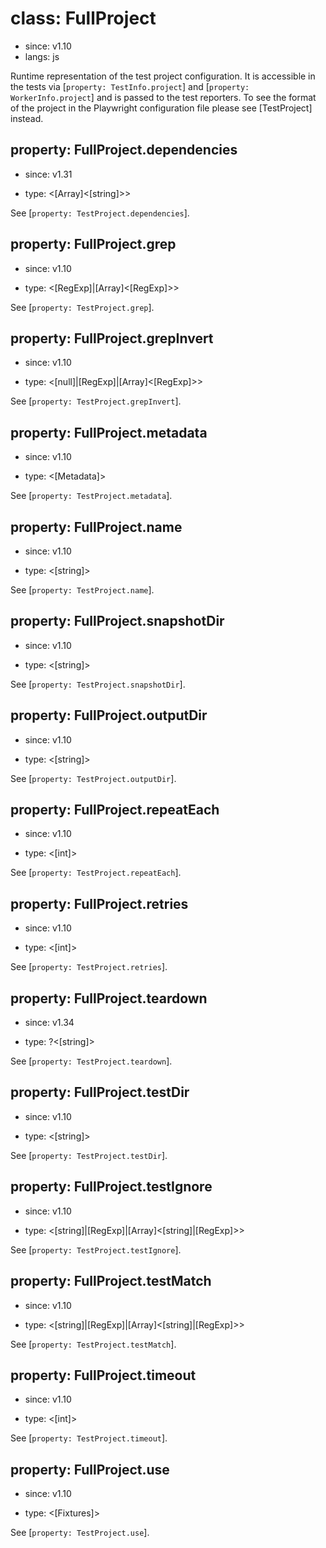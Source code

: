 # class: FullProject
* since: v1.10
* langs: js

Runtime representation of the test project configuration. It is accessible in the tests via [`property: TestInfo.project`] and [`property: WorkerInfo.project`] and is passed to the test reporters. To see the format of the project in the Playwright configuration file please see [TestProject] instead.

## property: FullProject.dependencies
* since: v1.31
- type: <[Array]<[string]>>

See [`property: TestProject.dependencies`].

## property: FullProject.grep
* since: v1.10
- type: <[RegExp]|[Array]<[RegExp]>>

See [`property: TestProject.grep`].

## property: FullProject.grepInvert
* since: v1.10
- type: <[null]|[RegExp]|[Array]<[RegExp]>>

See [`property: TestProject.grepInvert`].

## property: FullProject.metadata
* since: v1.10
- type: <[Metadata]>

See [`property: TestProject.metadata`].

## property: FullProject.name
* since: v1.10
- type: <[string]>

See [`property: TestProject.name`].

## property: FullProject.snapshotDir
* since: v1.10
- type: <[string]>

See [`property: TestProject.snapshotDir`].

## property: FullProject.outputDir
* since: v1.10
- type: <[string]>

See [`property: TestProject.outputDir`].

## property: FullProject.repeatEach
* since: v1.10
- type: <[int]>

See [`property: TestProject.repeatEach`].

## property: FullProject.retries
* since: v1.10
- type: <[int]>

See [`property: TestProject.retries`].

## property: FullProject.teardown
* since: v1.34
- type: ?<[string]>

See [`property: TestProject.teardown`].

## property: FullProject.testDir
* since: v1.10
- type: <[string]>

See [`property: TestProject.testDir`].

## property: FullProject.testIgnore
* since: v1.10
- type: <[string]|[RegExp]|[Array]<[string]|[RegExp]>>

See [`property: TestProject.testIgnore`].

## property: FullProject.testMatch
* since: v1.10
- type: <[string]|[RegExp]|[Array]<[string]|[RegExp]>>

See [`property: TestProject.testMatch`].

## property: FullProject.timeout
* since: v1.10
- type: <[int]>

See [`property: TestProject.timeout`].

## property: FullProject.use
* since: v1.10
- type: <[Fixtures]>

See [`property: TestProject.use`].
